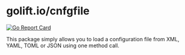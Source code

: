 # golift.io/cnfgfile

[![Go Report Card](https://goreportcard.com/badge/golift.io/cnfgfile)](https://goreportcard.com/report/golift.io/cnfgfile)

This package simply allows you to load a configuration file from XML, YAML, TOML or JSON using one method call.
